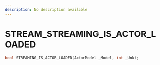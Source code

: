 ```yaml
---
description: No description available 
---
```


# STREAM\_STREAMING_IS_ACTOR_LOADED

```cpp
bool STREAMING_IS_ACTOR_LOADED(ActorModel _Model, int _Unk);
```